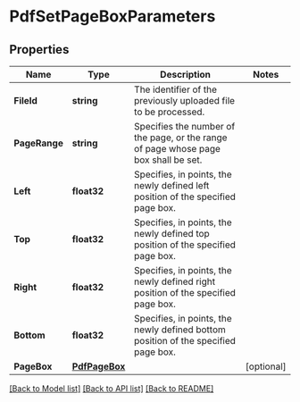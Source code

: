 # PdfSetPageBoxParameters

## Properties

Name | Type | Description | Notes
------------ | ------------- | ------------- | -------------
**FileId** | **string** | The identifier of the previously uploaded file to be processed. | 
**PageRange** | **string** | Specifies the number of the page, or the range of page whose page box shall be set. | 
**Left** | **float32** | Specifies, in points, the newly defined left position of the specified page box. | 
**Top** | **float32** | Specifies, in points, the newly defined top position of the specified page box. | 
**Right** | **float32** | Specifies, in points, the newly defined right position of the specified page box. | 
**Bottom** | **float32** | Specifies, in points, the newly defined bottom position of the specified page box. | 
**PageBox** | [**PdfPageBox**](PdfPageBox.md) |  | [optional] 

[[Back to Model list]](../README.md#documentation-for-models) [[Back to API list]](../README.md#documentation-for-api-endpoints) [[Back to README]](../README.md)


